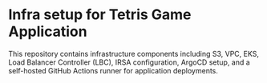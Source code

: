 
# Infra setup for Tetris Game Application
This repository contains infrastructure components including S3, VPC, EKS, Load Balancer Controller (LBC), IRSA configuration, ArgoCD setup, and a self-hosted GitHub Actions runner for application deployments.